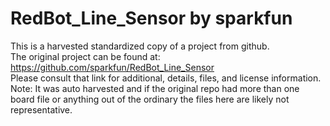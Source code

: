 
# RedBot_Line_Sensor by sparkfun  
This is a harvested standardized copy of a project from github.  
The original project can be found at:  
https://github.com/sparkfun/RedBot_Line_Sensor  
Please consult that link for additional, details, files, and license information.  
Note: It was auto harvested and if the original repo had more than one board file or anything out of the ordinary the files here are likely not representative.  
    